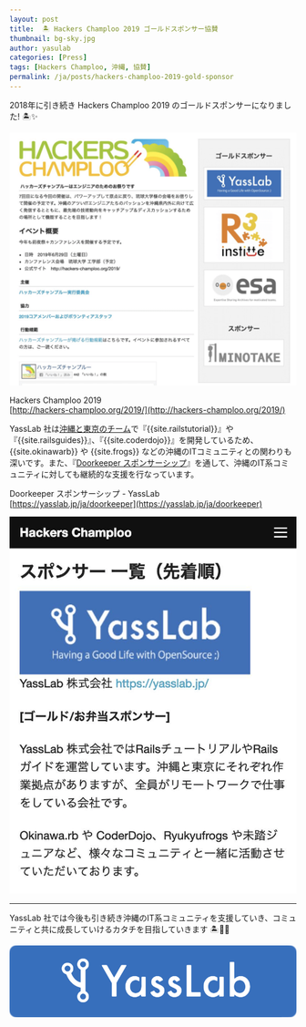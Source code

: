 ```yaml
---
layout: post
title:  🏝 Hackers Champloo 2019 ゴールドスポンサー協賛
thumbnail: bg-sky.jpg
author: yasulab
categories: [Press]
tags: [Hackers Champloo, 沖縄, 協賛]
permalink: /ja/posts/hackers-champloo-2019-gold-sponsor
---
```


2018年に引き続き Hackers Champloo 2019 のゴールドスポンサーになりました! 🏝✨

[![Hackers Champloo 2019 Gold Sponsor](/img/posts/hackers-champloo-2019-top.png)](http://hackers-champloo.org/2019/)

Hackers Champloo 2019   
[http://hackers-champloo.org/2019/](http://hackers-champloo.org/2019/)

YassLab 社は[沖縄と東京のチーム](/ja/#okinawa)で『{{site.railstutorial}}』や『{{site.railsguides}}』、『{{site.coderdojo}}』を開発しているため、{{site.okinawarb}} や {{site.frogs}} などの沖縄のITコミュニティとの関わりも深いです。また、『[Doorkeeper スポンサーシップ](/ja/doorkeeper)』を通して、沖縄のIT系コミュニティに対しても継続的な支援を行なっています。

Doorkeeper スポンサーシップ - YassLab   
[https://yasslab.jp/ja/doorkeeper](https://yasslab.jp/ja/doorkeeper)


[![Hackers Champloo 2019 スポンサー 一覧](/img/posts/hackers-champloo-2019-sponsors.png)](http://hackers-champloo.org/2019/sponsors.html)

-----

YassLab 社では今後も引き続き沖縄のIT系コミュニティを支援していき、コミュニティと共に成長していけるカタチを目指していきます 🏝🤝🏢

[![YassLab Inc.](/img/logos/800x200.png)](/)


